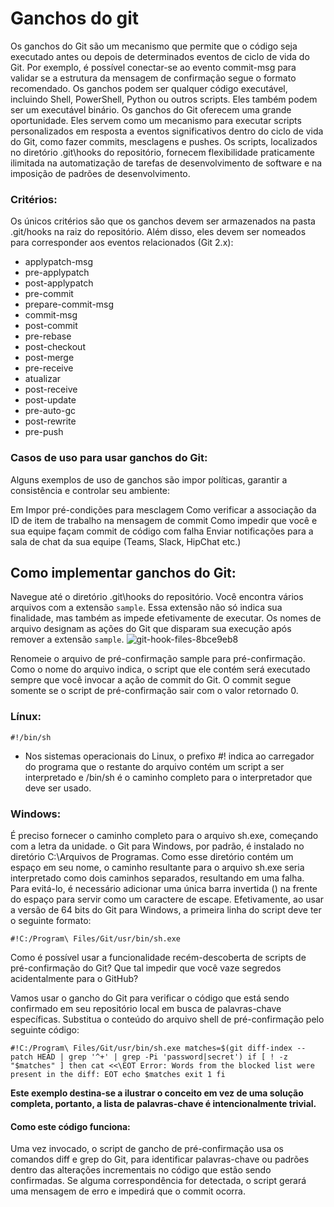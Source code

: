 # Ganchos do git

Os ganchos do Git são um mecanismo que permite que o código seja executado antes ou depois de determinados eventos de ciclo de vida do Git.
Por exemplo, é possível conectar-se ao evento commit-msg para validar se a estrutura da mensagem de confirmação segue o formato recomendado.
Os ganchos podem ser qualquer código executável, incluindo Shell, PowerShell, Python ou outros scripts. Eles também podem ser um executável binário.
Os ganchos do Git oferecem uma grande oportunidade. Eles servem como um mecanismo para executar scripts personalizados em resposta a eventos significativos dentro do ciclo de vida do Git, como fazer commits, mesclagens e pushes. Os scripts, localizados no diretório .git\hooks do repositório, fornecem flexibilidade praticamente ilimitada na automatização de tarefas de desenvolvimento de software e na imposição de padrões de desenvolvimento.

### Critérios:
Os únicos critérios são que os ganchos devem ser armazenados na pasta .git/hooks na raiz do repositório. Além disso, eles devem ser nomeados para corresponder aos eventos relacionados (Git 2.x):

* applypatch-msg
* pre-applypatch
* post-applypatch
* pre-commit
* prepare-commit-msg
* commit-msg
* post-commit
* pre-rebase
* post-checkout
* post-merge
* pre-receive
* atualizar
* post-receive
* post-update
* pre-auto-gc
* post-rewrite
* pre-push

### Casos de uso para usar ganchos do Git:

Alguns exemplos de uso de ganchos são impor políticas, garantir a consistência e controlar seu ambiente:

Em Impor pré-condições para mesclagem
Como verificar a associação da ID de item de trabalho na mensagem de commit
Como impedir que você e sua equipe façam commit de código com falha
Enviar notificações para a sala de chat da sua equipe (Teams, Slack, HipChat etc.)

## Como implementar ganchos do Git:

Navegue até o diretório .git\hooks do repositório. Você encontra vários arquivos com a extensão `sample`. Essa extensão não só indica sua finalidade, mas também as impede efetivamente de executar. Os nomes de arquivo designam as ações do Git que disparam sua execução após remover a extensão `sample`.
![git-hook-files-8bce9eb8](https://github.com/user-attachments/assets/81cde6c3-00c9-48d9-99d2-ff99baf07f68) 

Renomeie o arquivo de pré-confirmação sample para pré-confirmação. Como o nome do arquivo indica, o script que ele contém será executado sempre que você invocar a ação de commit do Git. O commit segue somente se o script de pré-confirmação sair com o valor retornado 0.

### Línux:

`#!/bin/sh`
* Nos sistemas operacionais do Linux, o prefixo #! indica ao carregador do programa que o restante do arquivo contém um script a ser interpretado e /bin/sh é o caminho completo para o interpretador que deve ser usado.


### Windows:
 É preciso fornecer o caminho completo para o arquivo sh.exe, começando com a letra da unidade. o Git para Windows, por padrão, é instalado no diretório C:\Arquivos de Programas. Como esse diretório contém um espaço em seu nome, o caminho resultante para o arquivo sh.exe seria interpretado como dois caminhos separados, resultando em uma falha. Para evitá-lo, é necessário adicionar uma única barra invertida (\) na frente do espaço para servir como um caractere de escape. Efetivamente, ao usar a versão de 64 bits do Git para Windows, a primeira linha do script deve ter o seguinte formato:

`#!C:/Program\ Files/Git/usr/bin/sh.exe`

Como é possível usar a funcionalidade recém-descoberta de scripts de pré-confirmação do Git? Que tal impedir que você vaze segredos acidentalmente para o GitHub?

Vamos usar o gancho do Git para verificar o código que está sendo confirmado em seu repositório local em busca de palavras-chave específicas. Substitua o conteúdo do arquivo shell de pré-confirmação pelo seguinte código:

`#!C:/Program\ Files/Git/usr/bin/sh.exe
matches=$(git diff-index --patch HEAD | grep '^+' | grep -Pi 'password|secret')
if [ ! -z "$matches" ]
then
  cat <<\EOT
Error: Words from the blocked list were present in the diff:
EOT
echo $matches
exit 1
fi `

**Este exemplo destina-se a ilustrar o conceito em vez de uma solução completa, portanto, a lista de palavras-chave é intencionalmente trivial.**

#### Como este código funciona: 

Uma vez invocado, o script de gancho de pré-confirmação usa os comandos diff e grep do Git, para identificar palavras-chave ou padrões dentro das alterações incrementais no código que estão sendo confirmadas. Se alguma correspondência for detectada, o script gerará uma mensagem de erro e impedirá que o commit ocorra.

